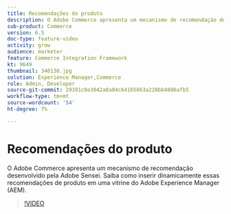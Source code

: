 ```yaml
---
title: Recomendações do produto
description: O Adobe Commerce apresenta um mecanismo de recomendação desenvolvido pela Adobe Sensei. Saiba como inserir dinamicamente essas recomendações de produto em uma vitrine do Adobe Experience Manager (AEM).
sub-product: Commerce
version: 6.5
doc-type: feature-video
activity: grow
audience: marketer
feature: Commerce Integration Framework
kt: 9649
thumbnail: 340130.jpg
solution: Experience Manager,Commerce
role: Admin, Developer
source-git-commit: 29391c8e3042a8a04c64165663a228bb4886afb5
workflow-type: tm+mt
source-wordcount: '54'
ht-degree: 7%

---
```


# Recomendações do produto

O Adobe Commerce apresenta um mecanismo de recomendação desenvolvido pela Adobe Sensei. Saiba como inserir dinamicamente essas recomendações de produto em uma vitrine do Adobe Experience Manager (AEM).

>[!VIDEO](https://video.tv.adobe.com/v/340130/?learn=on)
